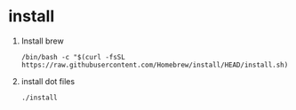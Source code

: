 # install

1. Install brew
    ```
    /bin/bash -c "$(curl -fsSL https://raw.githubusercontent.com/Homebrew/install/HEAD/install.sh)"
    ```
2. install dot files
    ```
    ./install
    ```